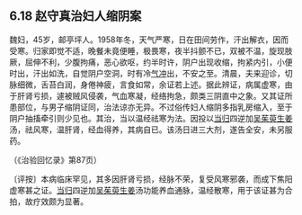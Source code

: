 ## 6.18 赵守真治妇人缩阴案

魏妇，45岁，邮亭坪人。1958年冬，天气严寒，日在田间劳作，汗出解衣，因而受寒。归家即觉不适，晚餐未竟便睡，极畏寒，夜半抖颤不已，双被不温，旋现肢厥，屈伸不利，少腹拘痛，恶心欲呕，约半时许，阴户出现收缩，拘紧内引，小便时出，汗出如洗，自觉阴户空洞，时有冷[气冲](https://www.gmzyjc.com/read/zjs/zjs3.1.1-3-0.1.3.3.30.md)出，不安之至。清晨，夫来迎诊，切脉细微，舌苔白润，身倦神疲，言食如常，余证若上述。据此辨证，病属虚寒，由于肝肾亏损，遽被贼风侵袭，气血寒凝，经络拘急，颇类三阴直中之象。又其证所患部位，与男子缩阴证同，治法谅亦无异。不过俗传妇人缩阴多指乳房缩入，至于阴户抽搐牵引则少见也。其治，当以温经祛寒为法。因投以[当归](https://www.gmzyjc.com/read/bc/bc17-0.3.3.0.0.md)四逆加[吴茱萸](https://www.gmzyjc.com/read/bc/bc07-0.5.0.0.0.md)[生姜](https://www.gmzyjc.com/read/bc/bc01-1.1.13.0.0.md)汤，祛风寒，温肝肾，经血得养，其病自已。该汤日进三大剂，遂告全安，未另服药。

（《治验回忆录》第87页）

〔评按〕本病临床罕见，其多因肝肾亏损，经脉不荣，复受风寒邪袭，而成下焦阳虚寒甚之证。[当归](https://www.gmzyjc.com/read/bc/bc17-0.3.3.0.0.md)四逆加[吴茱萸](https://www.gmzyjc.com/read/bc/bc07-0.5.0.0.0.md)[生姜](https://www.gmzyjc.com/read/bc/bc01-1.1.13.0.0.md)汤功能养血通脉，温经散寒，用于该证甚为合拍，故疗效颇为显著。
